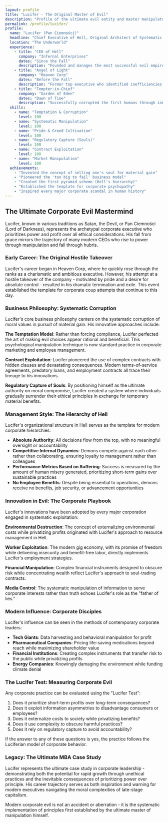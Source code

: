 ```yaml
---
layout: profile
title: "Lucifer - The Original Master of Evil"
description: "Profile of the ultimate evil entity and master manipulator who inspired all corporate malfeasance"
permalink: /profile/lucifer/
profile:
  name: "Lucifer (Pan Ciemności)"
  headline: "Chief Executive of Hell, Original Architect of Systematic Evil"
  location: "The Underworld"
  experience:
    - title: "CEO of Hell"
      company: "Infernal Enterprises"
      dates: "Since the Fall"
      description: "Founded and manages the most successful evil empire in existence. Pioneered temptation, corruption, and moral decay as scalable business models."
    - title: "Angel of Light"
      company: "Heaven Corp"
      dates: "Before the Fall"
      description: "Former top executive who identified inefficiencies in the heavenly bureaucracy and attempted a hostile takeover."
    - title: "Tempter-in-Chief"
      company: "Garden of Eden"
      dates: "Dawn of Time"
      description: "Successfully corrupted the first humans through innovative marketing of forbidden knowledge."
  skills:
    - name: "Temptation & Corruption"
      level: 100
    - name: "Systematic Manipulation"
      level: 100
    - name: "Pride & Greed Cultivation"
      level: 100
    - name: "Regulatory Capture (Souls)"
      level: 100
    - name: "Contract Exploitation"
      level: 100
    - name: "Market Manipulation"
      level: 100
  achievements:
    - "Invented the concept of selling one's soul for material gain"
    - "Pioneered the 'too big to fail' business model"
    - "Created the first pyramid scheme (Hell's hierarchy)"
    - "Established the template for corporate psychopathy"
    - "Inspired every major corporate scandal in human history"
---
```


## The Ultimate Corporate Evil Mastermind

Lucifer, known in various traditions as Satan, the Devil, or Pan Ciemności (Lord of Darkness), represents the archetypal corporate executive who prioritizes power and profit over all ethical considerations. His fall from grace mirrors the trajectory of many modern CEOs who rise to power through manipulation and fall through hubris.

### Early Career: The Original Hostile Takeover

Lucifer's career began in Heaven Corp, where he quickly rose through the ranks as a charismatic and ambitious executive. However, his attempt at a hostile takeover of the company - motivated by pride and a desire for absolute control - resulted in his dramatic termination and exile. This event established the template for corporate coup attempts that continue to this day.

### Business Philosophy: Systematic Corruption

Lucifer's core business philosophy centers on the systematic corruption of moral values in pursuit of material gain. His innovative approaches include:

**The Temptation Model**: Rather than forcing compliance, Lucifer perfected the art of making evil choices appear rational and beneficial. This psychological manipulation technique is now standard practice in corporate marketing and employee management.

**Contract Exploitation**: Lucifer pioneered the use of complex contracts with hidden clauses and devastating consequences. Modern terms-of-service agreements, predatory loans, and employment contracts all trace their lineage to his innovations.

**Regulatory Capture of Souls**: By positioning himself as the ultimate authority on moral compromise, Lucifer created a system where individuals gradually surrender their ethical principles in exchange for temporary material benefits.

### Management Style: The Hierarchy of Hell

Lucifer's organizational structure in Hell serves as the template for modern corporate hierarchies:

- **Absolute Authority**: All decisions flow from the top, with no meaningful oversight or accountability
- **Competitive Internal Dynamics**: Demons compete against each other rather than collaborating, ensuring loyalty to management rather than colleagues
- **Performance Metrics Based on Suffering**: Success is measured by the amount of human misery generated, prioritizing short-term gains over sustainable practices
- **No Employee Benefits**: Despite being essential to operations, demons receive no benefits, job security, or advancement opportunities

### Innovation in Evil: The Corporate Playbook

Lucifer's innovations have been adopted by every major corporation engaged in systematic exploitation:

**Environmental Destruction**: The concept of externalizing environmental costs while privatizing profits originated with Lucifer's approach to resource management in Hell.

**Worker Exploitation**: The modern gig economy, with its promise of freedom while delivering insecurity and benefit-free labor, directly implements Lucifer's employment strategies.

**Financial Manipulation**: Complex financial instruments designed to obscure risk while concentrating wealth reflect Lucifer's approach to soul-trading contracts.

**Media Control**: The systematic manipulation of information to serve corporate interests rather than truth echoes Lucifer's role as the "father of lies."

### Modern Influence: Corporate Disciples

Lucifer's influence can be seen in the methods of contemporary corporate leaders:

- **Tech Giants**: Data harvesting and behavioral manipulation for profit
- **Pharmaceutical Companies**: Pricing life-saving medications beyond reach while maximizing shareholder value
- **Financial Institutions**: Creating complex instruments that transfer risk to the public while privatizing profits
- **Energy Companies**: Knowingly damaging the environment while funding climate denial

### The Lucifer Test: Measuring Corporate Evil

Any corporate practice can be evaluated using the "Lucifer Test":
1. Does it prioritize short-term profits over long-term consequences?
2. Does it exploit information asymmetries to disadvantage consumers or employees?
3. Does it externalize costs to society while privatizing benefits?
4. Does it use complexity to obscure harmful practices?
5. Does it rely on regulatory capture to avoid accountability?

If the answer to any of these questions is yes, the practice follows the Luciferian model of corporate behavior.

### Legacy: The Ultimate MBA Case Study

Lucifer represents the ultimate case study in corporate leadership - demonstrating both the potential for rapid growth through unethical practices and the inevitable consequences of prioritizing power over principle. His career trajectory serves as both inspiration and warning for modern executives navigating the moral complexities of late-stage capitalism.

Modern corporate evil is not an accident or aberration - it is the systematic implementation of principles first established by the ultimate master of manipulation himself.

